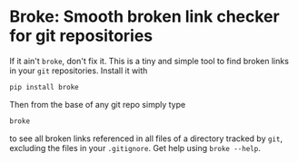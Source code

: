 # Broke: Smooth broken link checker for git repositories

If it ain't `broke`, don't fix it. This is a tiny and simple tool to find broken
links in your `git` repositories. Install it with

```bash
pip install broke
```

Then from the base of any git repo simply type

```bash
broke
```

to see all broken links referenced in all files of a directory tracked by `git`, excluding the
files in your `.gitignore`. Get help using `broke --help`.
